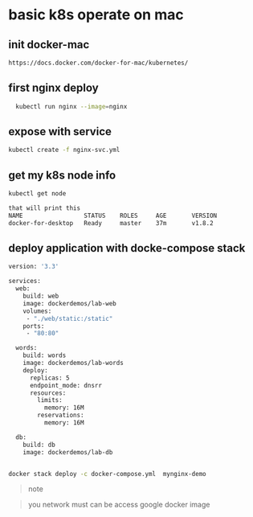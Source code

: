 # basic k8s operate on mac
## init docker-mac
```bash
https://docs.docker.com/docker-for-mac/kubernetes/
```
## first nginx deploy
```bash
  kubectl run nginx --image=nginx
```
## expose with service
```bash
kubectl create -f nginx-svc.yml
```
## get my k8s node info
```bash
kubectl get node

that will print this
NAME                 STATUS    ROLES     AGE       VERSION
docker-for-desktop   Ready     master    37m       v1.8.2
```
## deploy application with docke-compose stack
```bash
version: '3.3'

services:
  web:
    build: web
    image: dockerdemos/lab-web
    volumes:
     - "./web/static:/static"
    ports:
     - "80:80"

  words:
    build: words
    image: dockerdemos/lab-words
    deploy:
      replicas: 5
      endpoint_mode: dnsrr
      resources:
        limits:
          memory: 16M
        reservations:
          memory: 16M

  db:
    build: db
    image: dockerdemos/lab-db


docker stack deploy -c docker-compose.yml  mynginx-demo
```

> note

> you network must can be access google docker image

